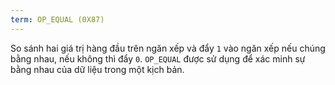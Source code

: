 ```yaml
---
term: OP_EQUAL (0X87)
---
```


So sánh hai giá trị hàng đầu trên ngăn xếp và đẩy `1` vào ngăn xếp nếu chúng bằng nhau, nếu không thì đẩy `0`. `OP_EQUAL` được sử dụng để xác minh sự bằng nhau của dữ liệu trong một kịch bản.